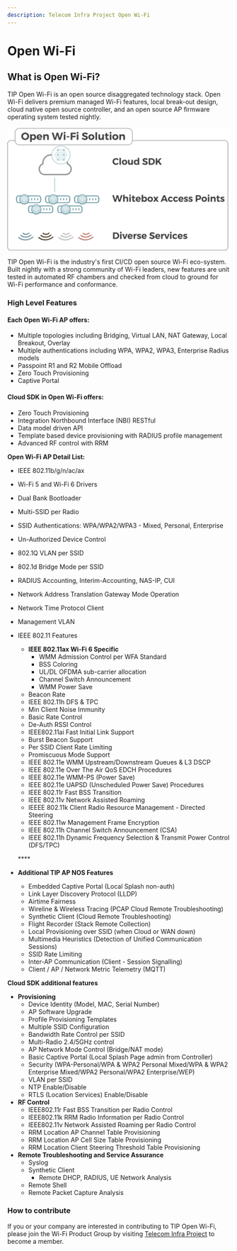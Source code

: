 ```yaml
---
description: Telecom Infra Project Open Wi-Fi
---
```


# Open Wi-Fi

## What is Open Wi-Fi?

TIP Open Wi-Fi is an open source disaggregated technology stack. Open Wi-Fi delivers premium managed Wi-Fi features, local break-out design, cloud native open source controller, and an open source AP firmware operating system tested nightly. 

![](.gitbook/assets/whatisopenwifi.jpg)

TIP Open Wi-Fi is the industry's first CI/CD open source Wi-Fi eco-system. Built nightly with a strong community of Wi-Fi leaders, new features are unit tested in automated RF chambers and checked from cloud to ground for Wi-Fi performance and conformance. 

### High Level Features

#### Each Open Wi-Fi AP offers:

* Multiple topologies including Bridging, Virtual LAN, NAT Gateway, Local Breakout, Overlay 
* Multiple authentications including WPA, WPA2, WPA3, Enterprise Radius models
* Passpoint R1 and R2 Mobile Offload
* Zero Touch Provisioning 
* Captive Portal

#### Cloud SDK in Open Wi-Fi offers:

* Zero Touch Provisioning 
* Integration Northbound Interface \(NBI\) RESTful
* Data model driven API 
* Template based device provisioning with RADIUS profile management 
* Advanced RF control with RRM  

  
**Open Wi-Fi AP Detail List:**

* IEEE 802.11b/g/n/ac/ax
* Wi-Fi 5 and Wi-Fi 6 Drivers
* Dual Bank Bootloader
* Multi-SSID per Radio
* SSID Authentications: WPA/WPA2/WPA3 - Mixed, Personal, Enterprise
* Un-Authorized Device Control
* 802.1Q VLAN per SSID 
* 802.1d Bridge Mode per SSID
* RADIUS Accounting, Interim-Accounting, NAS-IP, CUI
* Network Address Translation Gateway Mode Operation
* Network Time Protocol Client
* Management VLAN 
* IEEE 802.11 Features

  * **IEEE 802.11ax Wi-Fi 6 Specific**
    * WMM Admission Control per WFA Standard
    * BSS Coloring
    * UL/DL OFDMA sub-carrier allocation
    * Channel Switch Announcement
    * WMM Power Save
  * Beacon Rate 
  * IEEE 802.11h DFS & TPC 
  * Min Client Noise Immunity
  * Basic Rate Control
  * De-Auth RSSI Control
  * IEEE802.11ai Fast Initial Link Support
  * Burst Beacon Support
  * Per SSID Client Rate Limiting
  * Promiscuous Mode Support
  * IEEE 802.11e WMM Upstream/Downstream Queues & L3 DSCP
  * IEEE 802.11e Over The Air QoS EDCH Procedures
  * IEEE 802.11e WMM-PS \(Power Save\)
  * IEEE 802.11e UAPSD \(Unscheduled Power Save\) Procedures
  * IEEE 802.11r Fast BSS Transition
  * IEEE 802.11v Network Assisted Roaming
  * IEEEE 802.11k Client Radio Resource Management - Directed Steering
  * IEEE 802.11w Management Frame Encryption
  * IEEE 802.11h Channel Switch Announcement \(CSA\)
  * IEEE 802.11h Dynamic Frequency Selection & Transmit Power Control \(DFS/TPC\)

  \*\*\*\*

* **Additional TIP AP NOS Features**
  * Embedded Captive Portal \(Local Splash non-auth\)
  * Link Layer Discovery Protocol \(LLDP\)
  * Airtime Fairness
  * Wireline & Wireless Tracing \(PCAP Cloud Remote Troubleshooting\)
  * Synthetic Client \(Cloud Remote Troubleshooting\)
  * Flight Recorder \(Stack Remote Collection\)
  * Local Provisioning over SSID \(when Cloud or WAN down\)
  * Multimedia Heuristics \(Detection of Unified Communication Sessions\)
  * SSID Rate Limiting
  * Inter-AP Communication \(Client - Session Signalling\)
  * Client / AP / Network Metric Telemetry \(MQTT\)

**Cloud SDK additional features**

* **Provisioning** 
  * Device Identity \(Model, MAC, Serial Number\)
  * AP Software Upgrade
  * Profile Provisioning Templates
  * Multiple SSID Configuration
  * Bandwidth Rate Control per SSID
  * Multi-Radio 2.4/5GHz control
  * AP Network Mode Control \(Bridge/NAT mode\)
  * Basic Captive Portal \(Local Splash Page admin from Controller\)
  * Security \(WPA-Personal/WPA & WPA2 Personal Mixed/WPA & WPA2 Enterprise Mixed/WPA2 Personal/WPA2 Enterprise/WEP\)
  * VLAN per SSID
  * NTP Enable/Disable
  * RTLS \(Location Services\) Enable/Disable 
* **RF Control**
  * IEEE802.11r Fast BSS Transition per Radio Control
  * IEEE802.11k RRM Radio Information per Radio Control
  * IEEE802.11v Network Assisted Roaming per Radio Control
  * RRM Location AP Channel Table Provisioning
  * RRM Location AP Cell Size Table Provisioning
  * RRM Location Client Steering Threshold Table Provisioning 
* **Remote Troubleshooting and Service Assurance**
  * Syslog 
  * Synthetic Client
    * Remote DHCP, RADIUS, UE Network Analysis 
  * Remote Shell 
  * Remote Packet Capture Analysis

### **How to contribute**

If you or your company are interested in contributing to TIP Open Wi-Fi, please join the Wi-Fi Product Group by visiting [Telecom Infra Project](https://telecominfraproject.com/apply-for-membership/) to become a member.   

